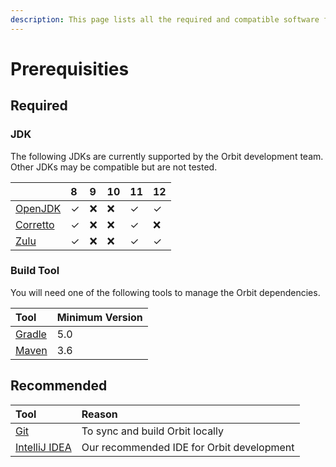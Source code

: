```yaml
---
description: This page lists all the required and compatible software for Orbit
---
```


# Prerequisities

## Required

### JDK

The following JDKs are currently supported by the Orbit development team. Other JDKs may be compatible but are not tested.

|  | 8 | 9 | 10 | 11 | 12 |
| :--- | :--- | :--- | :--- | :--- | :--- |
| [OpenJDK](https://openjdk.java.net/) | ✓ | ❌ | ❌ | ✓ | ✓ |
| [Corretto](https://aws.amazon.com/corretto/) | ✓ | ❌ | ❌ | ✓ | ❌ |
| [Zulu](https://www.azul.com/downloads/zulu/) | ✓ | ❌ | ❌ | ✓ | ✓ |

### Build Tool

You will need one of the following tools to manage the Orbit dependencies.

| Tool | Minimum Version |
| :--- | :--- |
| [Gradle](https://gradle.org/) | 5.0 |
| [Maven](http://maven.apache.org/) | 3.6 |

## Recommended

| Tool | Reason |
| :--- | :--- |
| [Git](https://git-scm.com/) | To sync and build Orbit locally |
| [IntelliJ IDEA](https://www.jetbrains.com/idea/) | Our recommended IDE for Orbit development |


